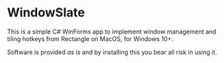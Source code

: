 # WindowSlate

This is a simple C# WinForms app to implement window management and tiling hotkeys from Rectangle on MacOS, for Windows 10+.

Software is provided _as is_ and by installing this you bear all risk in using it.
